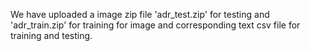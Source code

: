 We have uploaded a image zip file 'adr_test.zip' for testing and 'adr_train.zip' for training for image and corresponding text csv file for training and testing.
